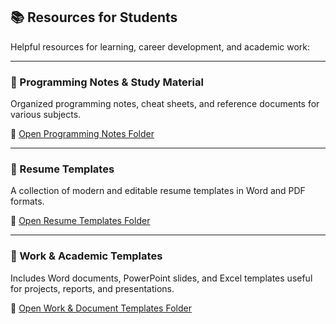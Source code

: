 ## 📚 Resources for Students

Helpful resources for learning, career development, and academic work:

---

### 🔹 Programming Notes & Study Material
Organized programming notes, cheat sheets, and reference documents for various subjects.

📂 [Open Programming Notes Folder](https://drive.google.com/drive/folders/139OvW2UrsvxPpddxk88uyJ_OQ7mG9iq8?usp=drive_link)

---

### 🔹 Resume Templates
A collection of modern and editable resume templates in Word and PDF formats.

📂 [Open Resume Templates Folder](https://drive.google.com/drive/folders/11_dMAQgXwM9SUBMcdfmaGagBUHR2oUeH?usp=sharing)

---

### 🔹 Work & Academic Templates
Includes Word documents, PowerPoint slides, and Excel templates useful for projects, reports, and presentations.

📂 [Open Work & Document Templates Folder](https://drive.google.com/drive/folders/1JSBU2vIdeiM1u2Wov1IYQwcA8svkHcDj?usp=drive_link)
